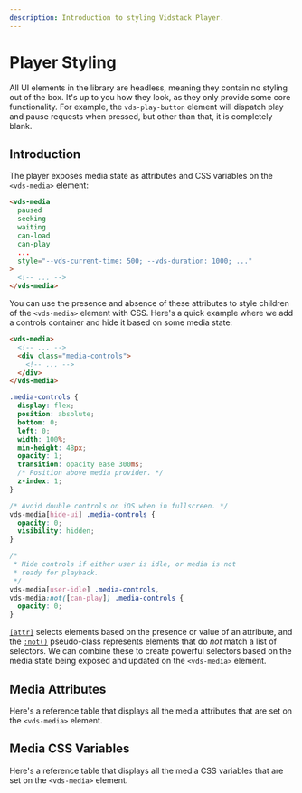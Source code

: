 ```yaml
---
description: Introduction to styling Vidstack Player.
---
```


# Player Styling

All UI elements in the library are headless, meaning they contain no styling out of the box. It's
up to you how they look, as they only provide some core functionality. For example,
the `vds-play-button` element will dispatch play and pause requests when pressed, but other than
that, it is completely blank.

## Introduction

The player exposes media state as attributes and CSS variables on the `<vds-media>` element:

```html
<vds-media
  paused
  seeking
  waiting
  can-load
  can-play
  ...
  style="--vds-current-time: 500; --vds-duration: 1000; ..."
>
  <!-- ... -->
</vds-media>
```

You can use the presence and absence of these attributes to style children of the
`<vds-media>` element with CSS. Here's a quick example where we add a controls container and
hide it based on some media state:

```html title=player.html|copyHighlight{3-5}
<vds-media>
  <!-- ... -->
  <div class="media-controls">
    <!-- ... -->
  </div>
</vds-media>
```

```css title=player.css|copy
.media-controls {
  display: flex;
  position: absolute;
  bottom: 0;
  left: 0;
  width: 100%;
  min-height: 48px;
  opacity: 1;
  transition: opacity ease 300ms;
  /* Position above media provider. */
  z-index: 1;
}

/* Avoid double controls on iOS when in fullscreen. */
vds-media[hide-ui] .media-controls {
  opacity: 0;
  visibility: hidden;
}

/*
 * Hide controls if either user is idle, or media is not
 * ready for playback.
 */
vds-media[user-idle] .media-controls,
vds-media:not([can-play]) .media-controls {
  opacity: 0;
}
```

[`[attr]`](https://developer.mozilla.org/en-US/docs/Web/CSS/Attribute_selectors) selects
elements based on the presence or value of an attribute, and the [`:not()`](https://developer.mozilla.org/en-US/docs/Web/CSS/:not)
pseudo-class represents elements that do _not_ match a list of selectors. We can combine these to
create powerful selectors based on the media state being exposed and updated on the
`<vds-media>` element.

## Media Attributes

Here's a reference table that displays all the media attributes that are set on the `<vds-media>`
element.

<script>
import MediaAttrsTable from '$lib/components/reference/MediaAttrsTable.md';
</script>

<MediaAttrsTable  />

## Media CSS Variables

Here's a reference table that displays all the media CSS variables that are set on the `<vds-media>`
element.

<script>
import MediaVarsTable from '$lib/components/reference/MediaVarsTable.md';
</script>

<MediaVarsTable />
